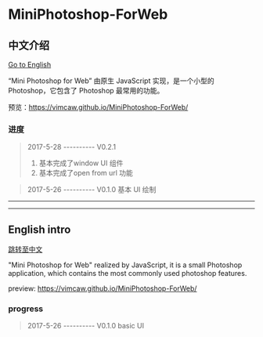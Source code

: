 # MiniPhotoshop-ForWeb

## 中文介绍
[Go to English](#english-intro)

“Mini Photoshop for Web” 由原生 JavaScript 实现，是一个小型的 Photoshop，它包含了 Photoshop 最常用的功能。

预览：https://vimcaw.github.io/MiniPhotoshop-ForWeb/

### 进度
>  2017-5-28 ---------- V0.2.1
> 1. 基本完成了window UI 组件
> 2. 基本完成了open from url 功能

> 2017-5-26 ---------- V0.1.0 基本 UI 绘制

-------------------

-------------------

## English intro
[跳转至中文](#中文介绍)

"Mini Photoshop for Web" realized by JavaScript, it is a small Photoshop application, which contains the most commonly used photoshop features.

preview: https://vimcaw.github.io/MiniPhotoshop-ForWeb/


### progress
> 2017-5-26 ---------- V0.1.0 basic UI
